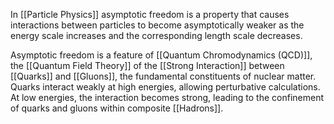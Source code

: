  In [[Particle Physics]] asymptotic freedom is a property that causes interactions between particles to become asymptotically weaker as the energy scale increases and the corresponding length scale decreases. 

Asymptotic freedom is a feature of [[Quantum Chromodynamics (QCD)]], the [[Quantum Field Theory]] of the [[Strong Interaction]] between [[Quarks]] and [[Gluons]], the fundamental constituents of nuclear matter. Quarks interact weakly at high energies, allowing perturbative calculations. At low energies, the interaction becomes strong, leading to the confinement of quarks and gluons within composite [[Hadrons]]. 

